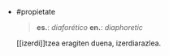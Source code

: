 - #propietate
  > **es.**: _diaforético_
  > **en.**: _diaphoretic_
  
  [[izerdi]]tzea eragiten duena, izerdiarazlea.